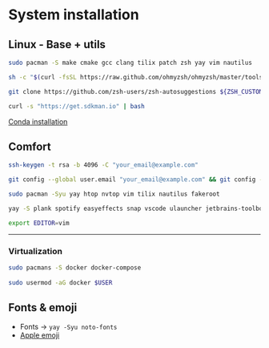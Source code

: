 # System installation

## Linux - Base + utils
```bash
sudo pacman -S make cmake gcc clang tilix patch zsh yay vim nautilus
```

```bash
sh -c "$(curl -fsSL https://raw.github.com/ohmyzsh/ohmyzsh/master/tools/install.sh)"

git clone https://github.com/zsh-users/zsh-autosuggestions ${ZSH_CUSTOM:-~/.oh-my-zsh/custom}/plugins/zsh-autosuggestions
```

```bash
curl -s "https://get.sdkman.io" | bash
```

[Conda installation](https://docs.conda.io/en/latest/miniconda.html#linux-installers)


## Comfort
```bash
ssh-keygen -t rsa -b 4096 -C "your_email@example.com"
```

```bash
git config --global user.email "your_email@example.com" && git config --global user.name "name.name"
```

```bash
sudo pacman -Syu yay htop nvtop vim tilix nautilus fakeroot

yay -S plank spotify easyeffects snap vscode ulauncher jetbrains-toolbox signal discord
```

```bash
export EDITOR=vim
```


---
### Virtualization
```bash    
sudo pacmans -S docker docker-compose
    
sudo usermod -aG docker $USER
```


## Fonts & emoji
- Fonts -> `yay -Syu noto-fonts`
- [Apple emoji](https://aur.archlinux.org/packages/ttf-apple-emoji)
